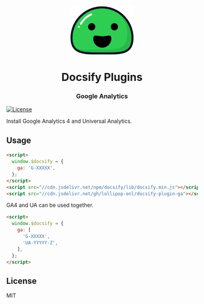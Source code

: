 <p align="center">
  <img src="docsify.svg" alt="Docsify Logo" height="128">
</p>
<h1 align="center">Docsify Plugins</h1>
<h3 align="center">Google Analytics</h3>

[![License](https://img.shields.io/github/license/lollipop-onl/docsify-plugin-ga?logo=open-source-initiative&logoColor=green)](https://github.com/lollipop-onl/docsify-plugin-ga/blob/main/LICENSE)

Install Google Analytics 4 and Universal Analytics.

## Usage

```html
<script>
  window.$docsify = {
    ga: 'G-XXXXX',
  };
</script>
<script src="//cdn.jsdelivr.net/npm/docsify/lib/docsify.min.js"></script>
<script src="//cdn.jsdelivr.net/gh/lollipop-onl/docsify-plugin-ga"></script>
```

GA4 and UA can be used together.

```html
<script>
  window.$docsify = {
    ga: [
      'G-XXXXX',
      'UA-YYYYY-Z',
    ],
  };
</script>
```

## License

MIT

